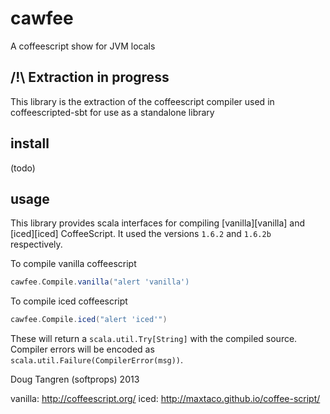 # cawfee

A coffeescript show for JVM locals

## /!\ Extraction in progress

This library is the extraction of the coffeescript compiler used
in coffeescripted-sbt for use as a standalone library

## install

(todo)

## usage

This library provides scala interfaces for compiling [vanilla][vanilla] and [iced][iced] CoffeeScript.
It used the versions `1.6.2` and `1.6.2b` respectively. 

To compile vanilla coffeescript

```scala
cawfee.Compile.vanilla("alert 'vanilla')
```

To compile iced coffeescript

```scala
cawfee.Compile.iced("alert 'iced'")
```

These will return a `scala.util.Try[String]` with the compiled source. Compiler errors will be encoded
as `scala.util.Failure(CompilerError(msg))`.

Doug Tangren (softprops) 2013

vanilla: http://coffeescript.org/
iced: http://maxtaco.github.io/coffee-script/
